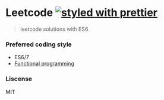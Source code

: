 # Leetcode [![styled with prettier](https://img.shields.io/badge/styled_with-prettier-ff69b4.svg)](https://github.com/prettier/prettier)

> leetcode solutions with ES6

### Preferred coding style
* ES6/7
* [Functional programming](https://github.com/hemanth/functional-programming-jargon)

### Liscense
MIT
